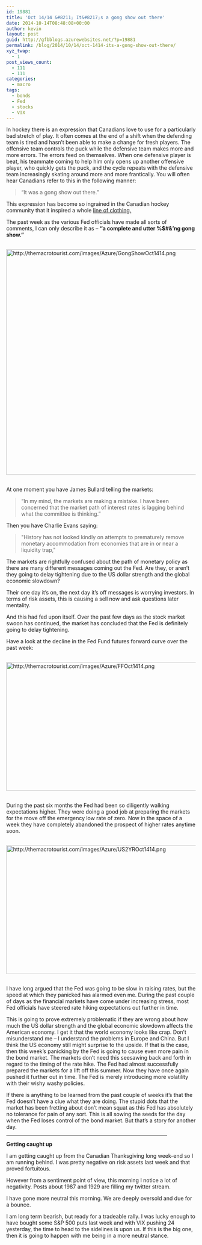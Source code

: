 ```yaml
---
id: 19881
title: 'Oct 14/14 &#8211; It&#8217;s a gong show out there'
date: 2014-10-14T08:48:08+00:00
author: kevin
layout: post
guid: http://gfbblogs.azurewebsites.net/?p=19881
permalink: /blog/2014/10/14/oct-1414-its-a-gong-show-out-there/
xyz_twap:
  - 1
post_views_count:
  - 111
  - 111
categories:
  - macro
tags:
  - bonds
  - Fed
  - stocks
  - VIX
---
```

In hockey there is an expression that Canadians love to use for a particularly bad stretch of play. It often comes at the end of a shift when the defending team is tired and hasn&#8217;t been able to make a change for fresh players. The offensive team controls the puck while the defensive team makes more and more errors. The errors feed on themselves. When one defensive player is beat, his teammate coming to help him only opens up another offensive player, who quickly gets the puck, and the cycle repeats with the defensive team increasingly skating around more and more frantically. You will often hear Canadians refer to this in the following manner:

> &#8220;It was a gong show out there.&#8221;

This expression has become so ingrained in the Canadian hockey community that it inspired a whole [line of clothing.](http://www.gongshowgear.com/us/our-story)

The past week as the various Fed officials have made all sorts of comments, I can only describe it as &#8211; **&#8220;a complete and utter %$#&&#8217;ng gong show.&#8221;**


  <img src="http://themacrotourist.com/images/Azure/GongShowOct1414.png" style="margin:30px auto;display:block;" alt="http://themacrotourist.com/images/Azure/GongShowOct1414.png" width="600" height="600">

At one moment you have James Bullard telling the markets:

> &#8220;In my mind, the markets are making a mistake. I have been concerned that the market path of interest rates is lagging behind what the committee is thinking.&#8221;

Then you have Charlie Evans saying:

> "History has not looked kindly on attempts to prematurely remove monetary accommodation from economies that are in or near a liquidity trap," 

The markets are rightfully confused about the path of monetary policy as there are many different messages coming out the Fed. Are they, or aren&#8217;t they going to delay tightening due to the US dollar strength and the global economic slowdown?

Their one day it&#8217;s on, the next day it&#8217;s off messages is worrying investors. In terms of risk assets, this is causing a sell now and ask questions later mentality. 

And this had fed upon itself. Over the past few days as the stock market swoon has continued, the market has concluded that the Fed is definitely going to delay tightening.

Have a look at the decline in the Fed Fund futures forward curve over the past week:


  <img src="http://themacrotourist.com/images/Azure/FFOct1414.png" style="margin:30px auto;display:block;" alt="http://themacrotourist.com/images/Azure/FFOct1414.png" width="600" height="342"></p> 

During the past six months the Fed had been so diligently walking expectations higher. They were doing a good job at preparing the markets for the move off the emergency low rate of zero. Now in the space of a week they have completely abandoned the prospect of higher rates anytime soon. 


  <img src="http://themacrotourist.com/images/Azure/US2YROct1414.png" style="margin:30px auto;display:block;" alt="http://themacrotourist.com/images/Azure/US2YROct1414.png" width="600" height="342">

I have long argued that the Fed was going to be slow in raising rates, but the speed at which they panicked has alarmed even me. During the past couple of days as the financial markets have come under increasing stress, most Fed officials have steered rate hiking expectations out further in time.

This is going to prove extremely problematic if they are wrong about how much the US dollar strength and the global economic slowdown affects the American economy. I get it that the world economy looks like crap. Don&#8217;t misunderstand me &#8211; I understand the problems in Europe and China. But I think the US economy still might surprise to the upside. If that is the case, then this week&#8217;s panicking by the Fed is going to cause even more pain in the bond market. The markets don&#8217;t need this seesawing back and forth in regard to the timing of the rate hike. The Fed had almost successfully prepared the markets for a lift off this summer. Now they have once again pushed it further out in time. The Fed is merely introducing more volatility with their wishy washy policies.

If there is anything to be learned from the past couple of weeks it&#8217;s that the Fed doesn&#8217;t have a clue what they are doing. The stupid dots that the market has been fretting about don&#8217;t mean squat as this Fed has absolutely no tolerance for pain of any sort. This is all sowing the seeds for the day when the Fed loses control of the bond market. But that&#8217;s a story for another day.

<hr size="3" width="85%" />

**Getting caught up**

I am getting caught up from the Canadian Thanksgiving long week-end so I am running behind. I was pretty negative on risk assets last week and that proved fortuitous. 

However from a sentiment point of view, this morning I notice a lot of negativity. Posts about 1987 and 1929 are filling my twitter stream. 

I have gone more neutral this morning. We are deeply oversold and due for a bounce. 

I am long term bearish, but ready for a tradeable rally. I was lucky enough to have bought some S&P 500 puts last week and with VIX pushing 24 yesterday, the time to head to the sidelines is upon us. If this is the big one, then it is going to happen with me being in a more neutral stance.